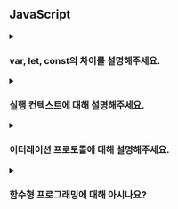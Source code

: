 ## JavaScript

<details>
  <summary><h3>var, let, const의 차이를 설명해주세요.</h3></summary>
<ul>
<li> TDZ에 대해 설명해주세요. </li>
<li> 호이스팅에 대해 설명해주세요. </li>
</ul>
</details>

<details>
  <summary><h3>실행 컨텍스트에 대해 설명해주세요.</h3></summary>
<ul>
<li>  </li>
</ul>
</details>

<details>
  <summary><h3>이터레이션 프로토콜에 대해 설명해주세요.</h3></summary>
<ul>
<li>이터러블,이터레이터에 대해 설명해주세요.</li>
<li>이터러블,이터레이터 프로토콜에 대해 설명해주세요.</li>
<li>for...of 문은 어떻게 순회를 하나요?</li>
<li>유사배열과 이터러블의 차이점은 무엇인가요?</li>
</ul>
</details>

<details>
  <summary><h3>함수형 프로그래밍에 대해 아시나요?</h3></summary>
<ul>
<li>명령형, 선언형 프로그래밍에 대해 설명해주세요.</li>
<li>함수형 프로그래밍의 특징은 무엇인가요?</li>
<li>함수형 프로그래밍의 장단점은 무엇이 있을까요?</li>
</ul>
</details>

